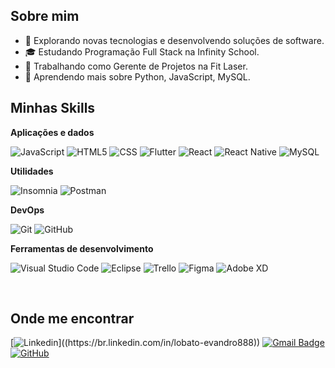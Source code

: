 ## Sobre mim

- 🤔 Explorando novas tecnologias e desenvolvendo soluções de software.
- 🎓 Estudando Programação Full Stack na Infinity School.
- 💼 Trabalhando como Gerente de Projetos na Fit Laser.
- 🌱 Aprendendo mais sobre Python, JavaScript, MySQL.

## Minhas Skills

**Aplicações e dados**

![JavaScript](https://img.shields.io/badge/-JavaScript-333333?style=flat&logo=javascript)
![HTML5](https://img.shields.io/badge/-HTML5-333333?style=flat&logo=HTML5)
![CSS](https://img.shields.io/badge/-CSS-333333?style=flat&logo=CSS3&logoColor=1572B6)
![Flutter](https://img.shields.io/badge/-Flutter-333333?style=flat&logo=Flutter)
![React](https://img.shields.io/badge/-React-333333?style=flat&logo=react)
![React Native](https://img.shields.io/badge/-React%20Native-333333?style=flat&logo=react)
![MySQL](https://img.shields.io/badge/-MySQL-333333?style=flat&logo=mysql)

**Utilidades**

![Insomnia](https://img.shields.io/badge/-Insomnia-333333?style=flat&logo=insomnia)
![Postman](https://img.shields.io/badge/-Postman-333333?style=flat&logo=postman)

**DevOps**

![Git](https://img.shields.io/badge/-Git-333333?style=flat&logo=git)
![GitHub](https://img.shields.io/badge/-GitHub-333333?style=flat&logo=github)

**Ferramentas de desenvolvimento**

![Visual Studio Code](https://img.shields.io/badge/-Visual%20Studio%20Code-333333?style=flat&logo=visual-studio-code&logoColor=007ACC)
![Eclipse](https://img.shields.io/badge/-Eclipse-333333?style=flat&logo=eclipse-ide&logoColor=2C2255)
![Trello](https://img.shields.io/badge/-Trello-333333?style=flat&logo=trello&logoColor=007ACC)
![Figma](https://img.shields.io/badge/-Figma-333333?style=flat&logo=figma&logoColor=007ACC)
![Adobe XD](https://img.shields.io/badge/-Adobe%20XD-333333?style=flat&logo=adobe-xd&logoColor=007ACC)

<br/>

## Onde me encontrar

[![Linkedin](https://img.shields.io/badge/-username-blue?style=flat-square&logo=Linkedin&logoColor=white&link=[[LINK-DO-SEU-LINKEDIN](https://br.linkedin.com/in/lobato-evandro888)](https://br.linkedin.com/in/lobato-evandro888))]((https://br.linkedin.com/in/lobato-evandro888))
[![Gmail Badge](https://img.shields.io/badge/-lobatoevandro@gmail.com-006bed?style=flat-square&logo=Gmail&logoColor=white&link=mailto:lobatoevandro@gmail.com)](mailto:lobatoevandro@gmail.com)
[![GitHub](https://img.shields.io/github/followers/iuricode?label=follow&style=social)]([LINK-DO-SEU-GITHUB](https://github.com/evandrini))

